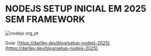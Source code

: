 # NODEJS SETUP INICIAL EM 2025 SEM FRAMEWORK

![nodejs org_pt](https://github.com/user-attachments/assets/c8fbfe63-9162-4df1-aa91-d62dd92b9418)

Guia: [https://darlley.dev/blog/setup-nodejs-2025](https://darlley.dev/blog/setup-nodejs-2025)
